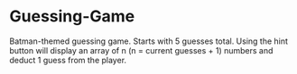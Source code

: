 # Guessing-Game

Batman-themed guessing game. Starts with 5 guesses total. Using the hint button will display an array of n (n = current guesses + 1) numbers and deduct 1 guess from the player.
